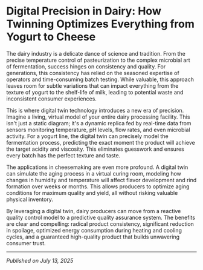# Digital Precision in Dairy: How Twinning Optimizes Everything from Yogurt to Cheese

The dairy industry is a delicate dance of science and tradition. From the precise temperature control of pasteurization to the complex microbial art of fermentation, success hinges on consistency and quality. For generations, this consistency has relied on the seasoned expertise of operators and time-consuming batch testing. While valuable, this approach leaves room for subtle variations that can impact everything from the texture of yogurt to the shelf-life of milk, leading to potential waste and inconsistent consumer experiences.

This is where digital twin technology introduces a new era of precision. Imagine a living, virtual model of your entire dairy processing facility. This isn't just a static diagram; it's a dynamic replica fed by real-time data from sensors monitoring temperature, pH levels, flow rates, and even microbial activity. For a yogurt line, the digital twin can precisely model the fermentation process, predicting the exact moment the product will achieve the target acidity and viscosity. This eliminates guesswork and ensures every batch has the perfect texture and taste.

The applications in cheesemaking are even more profound. A digital twin can simulate the aging process in a virtual curing room, modeling how changes in humidity and temperature will affect flavor development and rind formation over weeks or months. This allows producers to optimize aging conditions for maximum quality and yield, all without risking valuable physical inventory.

By leveraging a digital twin, dairy producers can move from a reactive quality control model to a predictive quality assurance system. The benefits are clear and compelling: radical product consistency, significant reduction in spoilage, optimized energy consumption during heating and cooling cycles, and a guaranteed high-quality product that builds unwavering consumer trust.

---
*Published on July 13, 2025*
